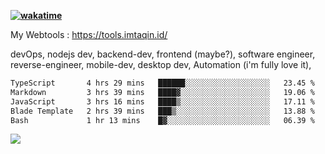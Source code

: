 **[![wakatime](https://wakatime.com/badge/user/87646243-158a-4241-a3cb-668e1fa2dbb8.svg)](https://wakatime.com/@87646243-158a-4241-a3cb-668e1fa2dbb8?style=plastic)**


My Webtools : https://tools.imtaqin.id/


devOps, nodejs dev, backend-dev, frontend (maybe?), software engineer, reverse-engineer, mobile-dev, desktop dev, Automation (i'm fully love it), 

<!--START_SECTION:waka-->

```txt
TypeScript       4 hrs 29 mins   ██████░░░░░░░░░░░░░░░░░░░   23.45 %
Markdown         3 hrs 39 mins   ████▓░░░░░░░░░░░░░░░░░░░░   19.06 %
JavaScript       3 hrs 16 mins   ████▒░░░░░░░░░░░░░░░░░░░░   17.11 %
Blade Template   2 hrs 39 mins   ███▒░░░░░░░░░░░░░░░░░░░░░   13.88 %
Bash             1 hr 13 mins    █▓░░░░░░░░░░░░░░░░░░░░░░░   06.39 %
```

<!--END_SECTION:waka-->

<img src="https://github-readme-activity-graph-fjqz177.vercel.app/graph?username=fdciabdul&theme=github-dark"/>
